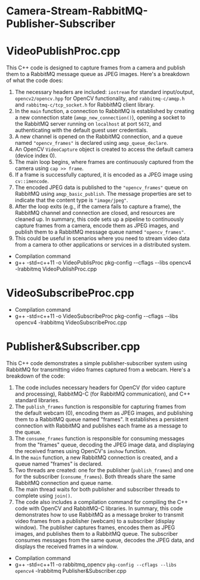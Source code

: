 # Camera-Stream-RabbitMQ-Publisher-Subscriber

# VideoPublishProc.cpp
This C++ code is designed to capture frames from a camera and publish them to a RabbitMQ message queue as JPEG images. Here's a breakdown of what the code does: 
1. The necessary headers are included: `iostream` for standard input/output, `opencv2/opencv.hpp` for OpenCV functionality, and `rabbitmq-c/amqp.h` and `rabbitmq-c/tcp_socket.h` for RabbitMQ client library.
2. In the `main` function, a connection to RabbitMQ is established by creating a new connection state (`amqp_new_connection()`), opening a socket to the RabbitMQ server running on `localhost` at port `5672`, and authenticating with the default guest user credentials.
3. A new channel is opened on the RabbitMQ connection, and a queue named `"opencv_frames"` is declared using `amqp_queue_declare`.
4. An OpenCV `VideoCapture` object is created to access the default camera (device index 0).
5. The main loop begins, where frames are continuously captured from the camera using `cap >> frame`.
6. If a frame is successfully captured, it is encoded as a JPEG image using `cv::imencode`.
7. The encoded JPEG data is published to the `"opencv_frames"` queue on RabbitMQ using `amqp_basic_publish`. The message properties are set to indicate that the content type is `"image/jpeg"`.
8. After the loop exits (e.g., if the camera fails to capture a frame), the RabbitMQ channel and connection are closed, and resources are cleaned up. In summary, this code sets up a pipeline to continuously capture frames from a camera, encode them as JPEG images, and publish them to a RabbitMQ message queue named `"opencv_frames"`.
9. This could be useful in scenarios where you need to stream video data from a camera to other applications or services in a distributed system.
    
- Compilation command
- g++ -std=c++11 -o VideoPublisProc pkg-config --cflags --libs opencv4 -lrabbitmq VideoPublishProc.cpp

# VideoSubscribeProc.cpp
  
- Compilation command
- g++ -std=c++11 -o VideoSubscribeProc pkg-config --cflags --libs opencv4 -lrabbitmq VideoSubscribeProc.cpp


# Publisher&Subscriber.cpp

This C++ code demonstrates a simple publisher-subscriber system using RabbitMQ for transmitting video frames captured from a webcam. Here's a breakdown of the code: 
1. The code includes necessary headers for OpenCV (for video capture and processing), RabbitMQ-C (for RabbitMQ communication), and C++ standard libraries.
2. The `publish_frames` function is responsible for capturing frames from the default webcam (0), encoding them as JPEG images, and publishing them to a RabbitMQ queue named "frames". It establishes a persistent connection with RabbitMQ and publishes each frame as a message to the queue.
3. The `consume_frames` function is responsible for consuming messages from the "frames" queue, decoding the JPEG image data, and displaying the received frames using OpenCV's `imshow` function.
4. In the `main` function, a new RabbitMQ connection is created, and a queue named "frames" is declared.
5. Two threads are created: one for the publisher (`publish_frames`) and one for the subscriber (`consume_frames`). Both threads share the same RabbitMQ connection and queue name.
6. The main thread waits for both publisher and subscriber threads to complete using `join()`.
7. The code also includes a compilation command for compiling the C++ code with OpenCV and RabbitMQ-C libraries. In summary, this code demonstrates how to use RabbitMQ as a message broker to transmit video frames from a publisher (webcam) to a subscriber (display window). The publisher captures frames, encodes them as JPEG images, and publishes them to a RabbitMQ queue. The subscriber consumes messages from the same queue, decodes the JPEG data, and displays the received frames in a window.

- Compilation command
- g++ -std=c++11 -o rabbitmq_opencv `pkg-config --cflags --libs opencv4` -lrabbitmq Publisher&Subscriber.cpp

